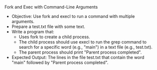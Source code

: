 Fork and Exec with Command-Line Arguments
- Objective: Use fork and execl to run a command with multiple arguments.
- Prepare a test.txt file with some text.
- Write a program that:
  * Uses fork to create a child process.
  * The child process should use execl to run the grep command to search for a specific word (e.g., "main") in a text file (e.g., test.txt).
  * The parent process should print "Parent process completed".
- Expected Output: The lines in the file test.txt that contain the word "main" followed by "Parent process completed".
